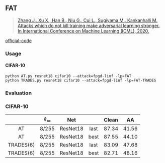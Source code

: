 

## FAT

> [Zhang J., Xu X., Han B., Niu G., Cui L., Sugiyama M.,  Kankanhalli M. Attacks which do not kill training make adversarial learning stronger. In International Conference on Machine Learning (ICML), 2020.](http://arxiv.org/abs/2002.11242)

[official-code](https://github.com/zjfheart/Friendly-Adversarial-Training)



### Usage

#### CIFAR-10

	python AT.py resnet18 cifar10 --attack=fpgd-linf -lp=FAT
	python TRADES.py resnet18 cifar10 --attack=fpgd-linf -lp=FAT-TRADES



### Evaluation



### CIFAR-10



|           | $\ell_{\infty}$ |   Net    |      | Clean |  AA   |
| :-------: | :-------------: | :------: | :--: | :---: | :---: |
|    AT     |      8/255      | ResNet18 | last | 87.34 | 41.56 |
|    AT     |      8/255      | ResNet18 | best | 87.55 | 44.10 |
| TRADES(6) |      8/255      | ResNet18 | last | 83.09 | 47.68 |
| TRADES(6) |      8/255      | ResNet18 | best | 82.71 | 48.16 |





